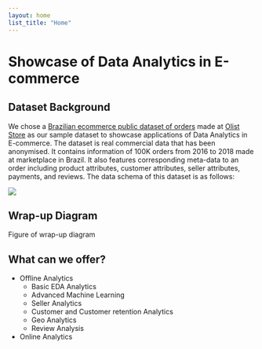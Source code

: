 ```yaml
---
layout: home
list_title: "Home"
---
```


# Showcase of Data Analytics in E-commerce

## Dataset Background
We chose a [Brazilian ecommerce public dataset of orders](https://www.kaggle.com/olistbr/brazilian-ecommerce) made at [Olist Store](https://olist.com/) as our sample dataset to showcase applications of Data Analytics in E-commerce. The dataset is real commercial data that has been anonymised. It contains information of 100K orders from 2016 to 2018 made at marketplace in Brazil. It also features corresponding meta-data to an order including product attributes, customer attributes, seller attributes, payments, and reviews. The data schema of this dataset is as follows:

![](https://i.imgur.com/HRhd2Y0.png)

## Wrap-up Diagram
Figure of wrap-up diagram

## What can we offer?
* Offline Analytics
  * Basic EDA Analytics
  * Advanced Machine Learning
  * Seller Analytics
  * Customer and Customer retention Analytics
  * Geo Analytics
  * Review Analysis
* Online Analytics
